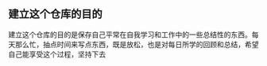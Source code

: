 ## 建立这个仓库的目的

建立这个仓库的目的是保存自己平常在自我学习和工作中的一些总结性的东西。每天那么忙，抽点时间来写点东西，既是放松，也是对每日所学的回顾和总结，希望自己能享受这个过程，坚持下去

